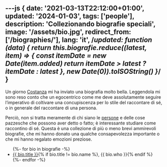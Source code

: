 ---js
{
	date: '2021-03-13T22:12:00+01:00',
	updated: '2024-01-03',
	tags: ['people'],
	description: 'Collezionando biografie speciali',
	image: '/assets/bio.jpg',
	redirect_from: ['/biographies/'],
	lang: 'it',
	/*updated: function (data) {
		return this.biografie.reduce((latest, item) => {
			const itemDate = new Date(item.added)
			return itemDate > latest ? itemDate : latest
		}, new Date(0)).toISOString()
	}*/
}
---
Un giorno [Costanza](https://instagram.com/costanzacerss '@costanzacerss su Instagram') mi ha inviato una biografia molto bella. Leggendola mi sono reso conto che un egocentrico come me deve assolutamente seguire l’imperativo di coltivare una concupiscenza per lo stile del raccontare di sé, o in generale del raccontare di una persona.

Perciò, non si tratta meramente di chi siano le <a href='https://tommi.space/people/' title='People – tommi.space' hreflang='en'>persone</a> e delle cose pazzesche che possono aver detto o fatto; è interessante studiare come raccontino di sé. Questa è una collezione di più o meno brevi ammirevoli biografie, che mi hanno donato una qualche consapevolezza importante o che mi hanno regalato emozioni preziose.

<ul>
	{%- for bio in biografie -%}
		<li><a href='{{ bio.url }}' title='Biografia di {{ bio.name }}'>{{ bio.title }}</a>{% if bio.title != bio.name %}, {{ bio.who }}{% endif %}</li>
	{%- endfor -%}
</ul>
